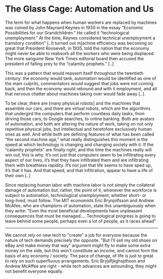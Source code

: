 # The Glass Cage: Automation and Us

The term for what happens when human workers are replaced by
machines was coined by John Maynard Keynes in 1930 in the essay
“Economic Possibilities for our Grandchildren.” He called it
“technological unemployment.” At the time, Keynes considered technical
unemployment a transitory condition" [..It turned out m]achine
efficiency was becoming so great that President Roosevelt, in 1935,
told the nation that the economy might never be able to reabsorb all
the workers who were being displaced. The more sanguine New York Times
editorial board then accused the president of falling prey to the
“calamity prophets.” [..]

This was a pattern that would reassert itself throughout the twentieth
century: the economy would tank, automation would be identified as one
of the main culprits, commentators would suggest that jobs were not
coming back, and then the economy would rebound and with it
employment, and all that nervous chatter about machines taking over
would fade away [..].

To be clear, there are [many physical robots] and the machines that
assemble our cars, and there are virtual robots, which are the
algorithms that undergird the computers that perform countless daily
tasks, from driving those cars, to Google searches, to online
banking. Both are avatars of automation, and both are altering the
nature of work, taking on not only repetitive physical jobs, but
intellectual and heretofore exclusively human ones as well. And while
both are defining features of what has been called “the second machine
age,” what really distinguishes this moment is the speed at which
technology is changing and changing society with it. If the “calamity
prophets” are finally right, and this time the machines really will
win out, this is why. It’s not just that computers seem to be
infiltrating every aspect of our lives, it’s that they have
infiltrated them and are infiltrating them with breathless
rapidity. It’s not just that life seems to have sped up, it’s that it
has. And that speed, and that infiltration, appear to have a life of
their own [..]

Since replacing human labor with machine labor is not simply the
collateral damage of automation but, rather, the point of it, whenever
the workforce is subject to automation, technological unemployment,
whether short- or long-lived, must follow. The MIT economists Eric
Brynjolfsson and Andrew McAfee, who are champions of automation, state
this unambiguously when they write: "Even the most beneficial
developments have unpleasant consequences that must be
managed…. Technological progress is going to leave behind some people,
perhaps even a lot of people, as it races ahead"

---

We cannot rely on new tech to "create" a job for everyone because the
nature of tech demands precisely the opposite. "But I'll sell my old
shoes on eBay and make money that way" argument might fly to make some
extra money on the side, but this won't constitute an income, and
cannot form the basis of any economy / society. The pace of change, of
life is just to great to rely on such superfluous arrangements. Eric
Bryjdfjkghsjdhson and Andrew McAffee are right - while tech advances
are astounding, they might not benefit everyone equally.











